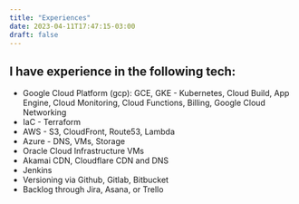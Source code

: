 ```yaml
---
title: "Experiences"
date: 2023-04-11T17:47:15-03:00
draft: false
---
```

## I have experience in the following tech:
- Google Cloud Platform (gcp): GCE, GKE - Kubernetes, Cloud Build, App Engine, Cloud Monitoring, Cloud Functions, Billing, Google Cloud Networking
- IaC - Terraform
- AWS - S3, CloudFront, Route53, Lambda
- Azure - DNS, VMs, Storage
- Oracle Cloud Infrastructure VMs
- Akamai CDN, Cloudflare CDN and DNS
- Jenkins
- Versioning via Github, Gitlab, Bitbucket
- Backlog through Jira, Asana, or Trello
